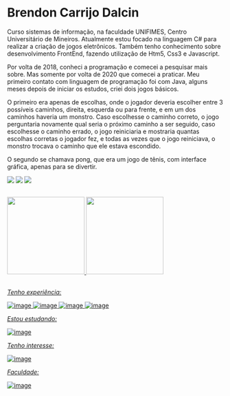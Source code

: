# Brendon Carrijo Dalcin

Curso sistemas de informação, na faculdade UNIFIMES, Centro Universitário de Mineiros. Atualmente estou focado na linguagem C# para realizar a criação de jogos eletrônicos. Também tenho conhecimento sobre desenvolvimento FrontEnd, fazendo utilização de Htm5, Css3 e Javascript.

Por volta de 2018, conheci a programação e comecei a pesquisar mais sobre. Mas somente por volta de 2020 que comecei a praticar. Meu primeiro contato com linguagem de programação foi com Java, alguns meses depois de iniciar os estudos, criei dois jogos básicos. 

O primeiro era apenas de escolhas, onde o jogador deveria escolher entre 3 possíveis caminhos, direita, esquerda ou para frente, e em um dos caminhos haveria um monstro. Caso escolhesse o caminho correto, o jogo perguntaria novamente qual seria o próximo caminho a ser seguido, caso escolhesse o caminho errado, o jogo reiniciaria e mostraria quantas escolhas corretas o jogador fez, e todas as vezes que o jogo reiniciava, o monstro trocava o caminho que ele estava escondido.

O segundo se chamava pong, que era um jogo de tênis, com interface gráfica, apenas para se divertir.
 
 <div> 
  <a href="https://www.instagram.com/brendon.c.d/" target="blank"><img src="https://img.shields.io/badge/-Instagram-%23E4405F?style=for-the-badge&logo=instagram&logoColor=white" target="_blank"></a>
  <a href="mailto:brendon.c.dalcin2004@gmail.com"><img src="https://img.shields.io/badge/-Gmail-%23333?style=for-the-badge&logo=gmail&logoColor=white" target="_blank"></a>
  <a href="https://www.linkedin.com/in/brendon-carrijo-dalcin-a70039268/" target="_blank"><img src="https://img.shields.io/badge/-LinkedIn-%230077B5?style=for-the-badge&logo=linkedin&logoColor=white" target="_blank"></a> 
</div>

##

<div>
  <a href="https://github.com/Brendon978">
  <img height="180em" src="https://github-readme-stats.vercel.app/api?username=Brendon978&show_icons=true&theme=material-palenight&include_all_commits=true&count_private=true"/>
  <img height="180em" src="https://github-readme-stats.vercel.app/api/top-langs/?username=Brendon978&layout=compact&langs_count=7&theme=material-palenight"/>
</div>

 ##

*Tenho experiência:*
 
<!-- ![image](https://img.shields.io/badge/HTML5-E34F26?style=for-the-badge&logo=html5&logoColor=white) -->
<!-- ![image](https://img.shields.io/badge/CSS3-1572B6?style=for-the-badge&logo=css3&logoColor=white) -->
<!-- ![image](https://img.shields.io/badge/Sass-c76494?style=for-the-badge&logo=Sass&logoColor=white) -->
![image](https://img.shields.io/badge/JavaScript-F7DF1E?style=for-the-badge&logo=javascript&logoColor=black)
 ![image](https://img.shields.io/badge/PostgreSQL-45739e?style=for-the-badge&logo=PostgreSQL&logoColor=white)
 ![image](https://img.shields.io/badge/MySQL-EBAE48?style=for-the-badge&logo=MySQL&logoColor=black)
![image](https://img.shields.io/badge/Git-F05032?style=for-the-badge&logo=git&logoColor=white)

*Estou estudando:*

![image](https://img.shields.io/badge/csharp-5c258b?style=for-the-badge&logo=csharp&logoColor=white)

*Tenho interesse:*

![image](https://img.shields.io/badge/cplusplus-4a4a4a?style=for-the-badge&logo=cypress&logoColor=white)


*Faculdade:*
 
![image](https://img.shields.io/badge/Java-ED8B00?style=for-the-badge&logo=java&logoColor=white)

 
<p align="justify">

</p>
